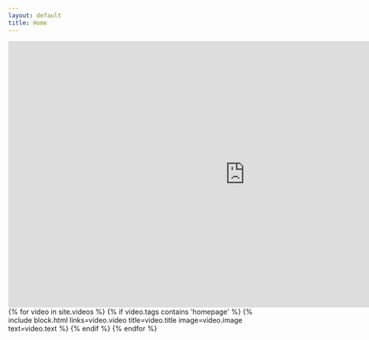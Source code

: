 ```yaml
---
layout: default
title: Home
---
```


<iframe 
    src="https://player.vimeo.com/video/699728566?h=a6862acbe1&&autoplay=1&color=000000&title=0&byline=0&portrait=0&progress_bar=0" 
    width="960" 
    height="540" 
    frameborder="0" 
    allow="autoplay; fullscreen; picture-in-picture" 
    allowfullscreen 
    class="main-video">
</iframe>

<div class="gallery">
    {% for video in site.videos %}
        {% if video.tags contains 'homepage' %}
            {% include block.html links=video.video title=video.title image=video.image text=video.text %}
        {% endif %}
    {% endfor %}
</div>